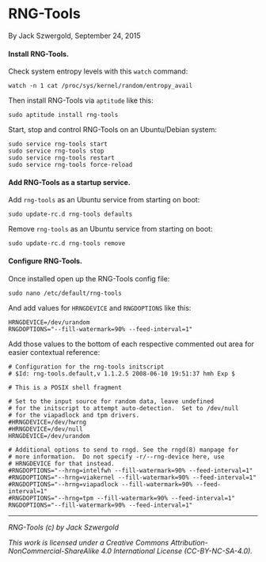 # RNG-Tools

By Jack Szwergold, September 24, 2015

#### Install RNG-Tools.

Check system entropy levels with this `watch` command:

	watch -n 1 cat /proc/sys/kernel/random/entropy_avail

Then install RNG-Tools via `aptitude` like this:

	sudo aptitude install rng-tools
	
Start, stop and control RNG-Tools on an Ubuntu/Debian system:

	sudo service rng-tools start
	sudo service rng-tools stop
	sudo service rng-tools restart
	sudo service rng-tools force-reload

#### Add RNG-Tools as a startup service.

Add `rng-tools` as an Ubuntu service from starting on boot:

    sudo update-rc.d rng-tools defaults

Remove `rng-tools` as an Ubuntu service from starting on boot:

	sudo update-rc.d rng-tools remove

#### Configure RNG-Tools.

Once installed open up the RNG-Tools config file:

	sudo nano /etc/default/rng-tools

And add values for `HRNGDEVICE` and `RNGDOPTIONS` like this:

	HRNGDEVICE=/dev/urandom
	RNGDOPTIONS="--fill-watermark=90% --feed-interval=1"

Add those values to the bottom of each respective commented out area for easier contextual reference:

	# Configuration for the rng-tools initscript
	# $Id: rng-tools.default,v 1.1.2.5 2008-06-10 19:51:37 hmh Exp $
	
	# This is a POSIX shell fragment
	
	# Set to the input source for random data, leave undefined
	# for the initscript to attempt auto-detection.  Set to /dev/null
	# for the viapadlock and tpm drivers.
	#HRNGDEVICE=/dev/hwrng
	#HRNGDEVICE=/dev/null
	HRNGDEVICE=/dev/urandom
	
	# Additional options to send to rngd. See the rngd(8) manpage for
	# more information.  Do not specify -r/--rng-device here, use
	# HRNGDEVICE for that instead.
	#RNGDOPTIONS="--hrng=intelfwh --fill-watermark=90% --feed-interval=1"
	#RNGDOPTIONS="--hrng=viakernel --fill-watermark=90% --feed-interval=1"
	#RNGDOPTIONS="--hrng=viapadlock --fill-watermark=90% --feed-interval=1"
	#RNGDOPTIONS="--hrng=tpm --fill-watermark=90% --feed-interval=1"
	RNGDOPTIONS="--fill-watermark=90% --feed-interval=1"

***

*RNG-Tools (c) by Jack Szwergold*

*This work is licensed under a Creative Commons Attribution-NonCommercial-ShareAlike 4.0 International License (CC-BY-NC-SA-4.0).*